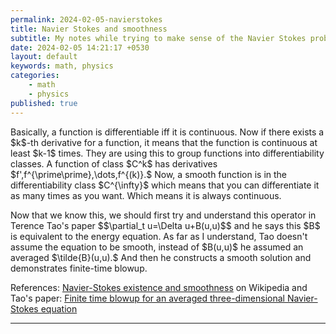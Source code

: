 ```yaml
---
permalink: 2024-02-05-navierstokes
title: Navier Stokes and smoothness
subtitle: My notes while trying to make sense of the Navier Stokes problem
date: 2024-02-05 14:21:17 +0530
layout: default
keywords: math, physics
categories:
    - math
    - physics
published: true
---
```


<p>Basically, a function is differentiable iff it is continuous. Now if there exists a
$k$-th derivative for a function, it means that the function is continuous at least
$k-1$ times. They are using this to group functions into differentiability classes.
A function of class $C^k$ has derivatives $f',f^{\prime\prime},\dots,f^{(k)}.$ Now,
a smooth
function is in the differentiability class $C^{\infty}$ which means that you can
differentiate it as many times as you want. Which means it is always continuous.</p>
<p>Now that we know this, we should first try and understand this operator in Terence
Tao's paper $$\partial_t
u=\Delta u+B(u,u)$$ and he says this $B$ is equivalent to the energy equation. As
far as I understand, Tao doesn't assume the equation to be smooth, instead of
$B(u,u)$ he assumed an averaged $\tilde{B}(u,u).$ And then he constructs a
smooth solution and
demonstrates finite-time blowup.</p>
<p>
References: <a
href="https://en.wikipedia.org/wiki/Navier%E2%80%93Stokes_existence_and_smoothness">Navier-Stokes
existence and smoothness</a> on Wikipedia and Tao&#39;s paper: <a
href="https://arxiv.org/abs/1402.0290">Finite time
blowup for an averaged three-dimensional Navier-Stokes equation</a>
</p>

---
